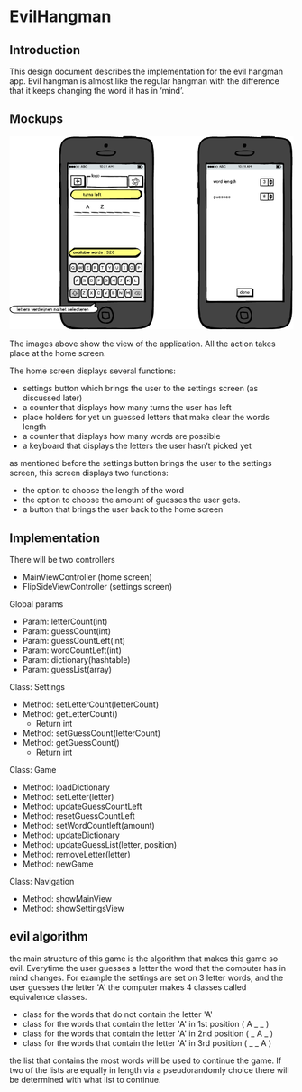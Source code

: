 EvilHangman
===========

Introduction
------------

This design document describes the implementation for the evil hangman app. Evil hangman is almost like the regular hangman with the difference that it keeps changing the word it has in ‘mind’. 

Mockups
-------

![Alt text](https://github.com/Leontien90/EvilHangman/blob/master/docs/hangman_mockup.png "Hangman Mockups")

The images above show the view of the application. All the action takes place at the home screen. 

The home screen displays several functions:

-	settings button which brings the user to the settings screen (as discussed later)
-	a counter that displays how many turns the user has left
-	place holders for yet un guessed letters that make clear the words length 
-	a counter that displays how many words are possible
-	a keyboard that displays the letters the user hasn’t picked yet

as mentioned before the settings button brings the user to the settings screen, this screen displays two functions:

-	the option to choose the length of the word 
-	the option to choose the amount of guesses the user gets. 
-	a button that brings the user back to the home screen

Implementation
--------------

There will be two controllers
-	MainViewController (home screen)
-	FlipSideViewController (settings screen)

Global params
- Param: letterCount(int)
- Param: guessCount(int)
- Param: guessCountLeft(int)
- Param: wordCountLeft(int)
- Param: dictionary(hashtable)
- Param: guessList(array)

Class: Settings
- Method: setLetterCount(letterCount)
- Method: getLetterCount()
	- Return int
- Method: setGuessCount(letterCount)
- Method: getGuessCount()
	- Return int

Class: Game
- Method: loadDictionary
- Method: setLetter(letter)
- Method: updateGuessCountLeft
- Method: resetGuessCountLeft
- Method: setWordCountleft(amount)
- Method: updateDictionary
- Method: updateGuessList(letter, position)
- Method: removeLetter(letter)
- Method: newGame

Class: Navigation
- Method: showMainView
- Method: showSettingsView

evil algorithm
--------------

the main structure of this game is the algorithm that makes this game so evil. Everytime the user guesses a letter
the word that the computer has in mind changes. For example the settings are set on 3 letter words, and the user 
guesses the letter 'A' the computer makes 4 classes called equivalence classes.

- class for the words that do not contain the letter 'A'
- class for the words that contain the letter 'A' in 1st position ( A _ _ )
- class for the words that contain the letter 'A' in 2nd position ( _ A _ )
- class for the words that contain the letter 'A' in 3rd position ( _ _ A )

the list that contains the most words will be used to continue the game. If two of the lists are equally in length 
via a pseudorandomly choice there will be determined with what list to continue. 



